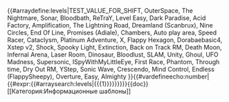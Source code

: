 {{#arraydefine:levels|TEST_VALUE_FOR_SHIFT,
OuterSpace,
The Nightmare,
Sonar,
Bloodbath,
ReTraY,
Level Easy,
Dark Paradise,
Acid Factory,
Amplification,
The Lightning Road,
Dreamland (Scanbrux),
Nine Circles,
End Of Line,
Promises (Adiale),
Chambers,
Auto play area,
Speed Racer,
Cataclysm,
Platinum Adventure,
X,
Flappy Hexagon,
Dorabaebasic4,
Xstep v2,
Shock,
Spooky Light,
Extinction,
Back on Track RM,
Death Moon,
Infernal Arena,
Laser Room,
Dinosaur,
Bloodlust,
SLAM,
Unity,
Ghoul,
UFO Madness,
Supersonic,
ISpyWithMyLittleEye,
First Race,
Phantom,
Through time,
Dry Out RM,
YStep,
Sonic Wave,
Crescendo,
Mind Control,
Endless (FlappySheepy),
Overture,
Easy,
Almighty
}}{{#vardefineecho:number|{{#expr:{{#arraysearch:levels|{{{1}}}}}}}}}<noinclude>{{doc}}[[Категория:Информационные шаблоны]]</noinclude>